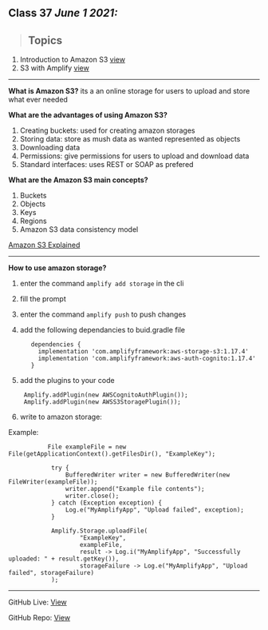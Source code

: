 ## Class 37  *June 1 2021:*  

> ## Topics

   1. Introduction to Amazon S3 [view](https://docs.aws.amazon.com/AmazonS3/latest/userguide/Welcome.html)
   2. S3 with Amplify [view](https://aws-amplify.github.io/docs/android/storage)   
   
---

**What is Amazon S3?** its a an online storage for users to upload and store what ever needed 

**What are the advantages of using Amazon S3?**

1. Creating buckets: used for creating amazon storages
2. Storing data: store as mush data as wanted represented as objects
3. Downloading data
4. Permissions: give permissions for users to upload and download data 
5. Standard interfaces: uses REST or SOAP as prefered 

**What are the Amazon S3 main concepts?**

1. Buckets
2. Objects
3. Keys
4. Regions
5. Amazon S3 data consistency model


[Amazon S3 Explained](https://www.youtube.com/watch?v=_I14_sXHO8U)

---

**How to use amazon storage?**

1. enter the command `amplify add storage` in the cli 
2. fill the prompt 
3. enter the command `amplify push` to push changes
4. add the following dependancies to buid.gradle file
        
          dependencies {
            implementation 'com.amplifyframework:aws-storage-s3:1.17.4'
            implementation 'com.amplifyframework:aws-auth-cognito:1.17.4'
          }

5. add the plugins to your code 
        
        Amplify.addPlugin(new AWSCognitoAuthPlugin());
        Amplify.addPlugin(new AWSS3StoragePlugin());

6. write to amazon storage:
        
Example:  

               File exampleFile = new File(getApplicationContext().getFilesDir(), "ExampleKey");

                try {
                    BufferedWriter writer = new BufferedWriter(new FileWriter(exampleFile));
                    writer.append("Example file contents");
                    writer.close();
                } catch (Exception exception) {
                    Log.e("MyAmplifyApp", "Upload failed", exception);
                }

                Amplify.Storage.uploadFile(
                        "ExampleKey",
                        exampleFile,
                        result -> Log.i("MyAmplifyApp", "Successfully uploaded: " + result.getKey()),
                        storageFailure -> Log.e("MyAmplifyApp", "Upload failed", storageFailure)
                );
                

---

GitHub Live: [View](https://anassawalha95.github.io/reading-notes/Code%20401/Class%2037)

GitHub Repo: [View](https://github.com/anassawalha95/reading-notes/tree/main/Code%20401)
